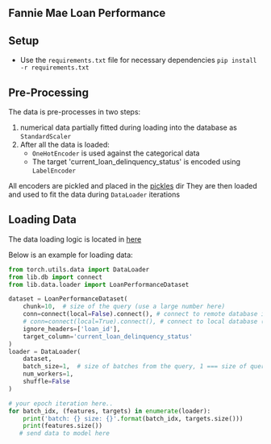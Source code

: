 ## Fannie Mae Loan Performance

## Setup
- Use the `requirements.txt` file for necessary dependencies `pip install -r requirements.txt`

## Pre-Processing
The data is pre-processes in two steps:
1. numerical data  partially fitted during loading into the database as `StandardScaler`
2. After all the data is loaded:
   - `OneHotEncoder` is used against the categorical data
   - The target 'current_loan_delinquency_status' is encoded using `LabelEncoder`
   
All encoders are pickled and placed in the [pickles](./pickles) dir
They are then loaded and used to fit the data during `DataLoader` iterations

## Loading Data
The data loading logic is located in [here](./lib/data/loader.py)

Below is an example for loading data:
```python
from torch.utils.data import DataLoader
from lib.db import connect
from lib.data.loader import LoanPerformanceDataset 

dataset = LoanPerformanceDataset(
    chunk=10,  # size of the query (use a large number here)
    conn=connect(local=False).connect(), # connect to remote database instance ( google cloud )
    # conn=connect(local=True).connect(), # connect to local database (docker)
    ignore_headers=['loan_id'],
    target_column='current_loan_delinquency_status'
)
loader = DataLoader(
    dataset,
    batch_size=1,  # size of batches from the query, 1 === size of query, 2 = 1/2 query size
    num_workers=1,
    shuffle=False
)

# your epoch iteration here..
for batch_idx, (features, targets) in enumerate(loader):
    print('batch: {} size: {}'.format(batch_idx, targets.size()))
    print(features.size())
   # send data to model here
    
```